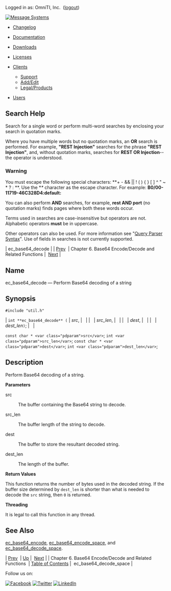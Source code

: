 Logged in as: OmniTI, Inc.  ([logout](https://support.messagesystems.com/logout.php))

[![Message Systems](https://support.messagesystems.com/images/ms-white205.png)](https://support.messagesystems.com/start.php) 

*   [Changelog](https://support.messagesystems.com/start.php?show=changelog)
*   [Documentation](https://support.messagesystems.com/docs/)
*   [Downloads](https://support.messagesystems.com/start.php)

*   [Licenses](https://support.messagesystems.com/license_summary.php)
*   <a href="">Clients</a>
    *   [Support](https://support.messagesystems.com/cs.php)
    *   [Add/Edit](https://support.messagesystems.com/edit_client.php)
    *   [Legal/Products](https://support.messagesystems.com/edit_products.php)
*   [Users](https://support.messagesystems.com/edit_customer.php)

## Search Help

Search for a single word or perform multi-word searches by enclosing your search in quotation marks.

Where you have multiple words but no quotation marks, an **OR** search is performed. For example, **"REST Injection"** searches for the phrase **"REST Injection"**, and, without quotation marks, searches for **REST OR Injection**--the operator is understood.

### Warning

You must escape the following special characters: **+ - && || ! ( ) { } [ ] ^ " ~ * ? : \**. Use the **\** character as the escape character. For example: **B0/00-11719-46C328D4\:default\:**

You can also perform **AND** searches, for example, **rest AND port** (no quotation marks) finds pages where both these words occur.

Terms used in searches are case-insensitive but operators are not. Alphabetic operators **must** be in uppercase.

Other operators can also be used. For more information see "[Query Parser Syntax](https://lucene.apache.org/core/old_versioned_docs/versions/3_0_0/queryparsersyntax.html)". Use of fields in searches is not currently supported.

| ec_base64_decode |
| [Prev](base64.php)  | Chapter 6. Base64 Encode/Decode and Related Functions |  [Next](apis.ec_base64_decode_space.php) |

<a name="apis.ec_base64_decode"></a>
## Name

ec_base64_decode — Perform Base64 decoding of a string

## Synopsis

`#include "util.h"`

| `int **ec_base64_decode** (` | <var class="pdparam">src</var>, |   |
|   | <var class="pdparam">src_len</var>, |   |
|   | <var class="pdparam">dest</var>, |   |
|   | <var class="pdparam">dest_len</var>`)`; |   |

`const char * <var class="pdparam">src</var>`;
`int <var class="pdparam">src_len</var>`;
`const char * <var class="pdparam">dest</var>`;
`int <var class="pdparam">dest_len</var>`;<a name="idp19944752"></a>
## Description

Perform Base64 decoding of a string.

**Parameters**

<dl class="variablelist">

<dt>src</dt>

<dd>

The buffer containing the Base64 string to decode.

</dd>

<dt>src_len</dt>

<dd>

The buffer length of the string to decode.

</dd>

<dt>dest</dt>

<dd>

The buffer to store the resultant decoded string.

</dd>

<dt>dest_len</dt>

<dd>

The length of the buffer.

</dd>

</dl>

**Return Values**

This function returns the number of bytes used in the decoded string. If the buffer size determined by `dest_len` is shorter than what is needed to decode the `src` string, then `0` is returned.

**Threading**

It is legal to call this function in any thread.

<a name="idp19957776"></a>
## See Also

[ec_base64_encode](apis.ec_base64_encode.php "ec_base64_encode"), [ec_base64_encode_space](apis.ec_base64_encode_space.php "ec_base64_encode_space"), and [ec_base64_decode_space](apis.ec_base64_decode_space.php "ec_base64_decode_space").

| [Prev](base64.php)  | [Up](base64.php) |  [Next](apis.ec_base64_decode_space.php) |
| Chapter 6. Base64 Encode/Decode and Related Functions  | [Table of Contents](index.php) |  ec_base64_decode_space |

Follow us on:

[![Facebook](https://support.messagesystems.com/images/icon-facebook.png)](http://www.facebook.com/messagesystems) [![Twitter](https://support.messagesystems.com/images/icon-twitter.png)](http://twitter.com/#!/MessageSystems) [![LinkedIn](https://support.messagesystems.com/images/icon-linkedin.png)](http://www.linkedin.com/company/message-systems)